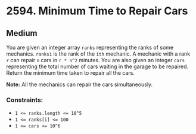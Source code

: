 # 2594. Minimum Time to Repair Cars

## Medium

You are given an integer array `ranks` representing the ranks of some mechanics. `ranksi` is the rank of the `ith`
mechanic. A mechanic with a rank `r` can repair `n` cars in `r * n^2` minutes. You are also given an integer `cars`
representing the total number of cars waiting in the garage to be repaired. Return the minimum time taken to repair all
the cars.

**Note:** All the mechanics can repair the cars simultaneously.

### Constraints:

- `1 <= ranks.length <= 10^5`
- `1 <= ranks[i] <= 100`
- `1 <= cars <= 10^6`
